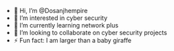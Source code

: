 - 👋 Hi, I’m @Dosanjhempire
- 👀 I’m interested in cyber security
- 🌱 I’m currently learning network plus
- 💞️ I’m looking to collaborate on cyber security projects
- ⚡ Fun fact: I am larger than a baby giraffe 

<!---
Dosanjhempire/Dosanjhempire is a ✨ special ✨ repository because its `README.md` (this file) appears on your GitHub profile.
You can click the Preview link to take a look at your changes.
--->
